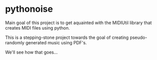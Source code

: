 # pythonoise
Main goal of this project is to get aquainted with the MIDIUtil library that creates MIDI files using python.

This is a stepping-stone project towards the goal of creating pseudo-randomly generated music using PDF's.

We'll see how that goes...
